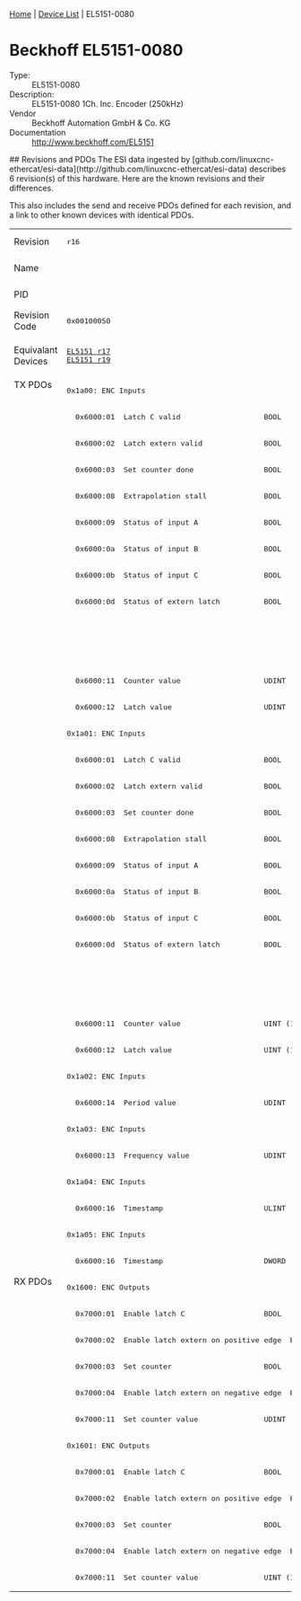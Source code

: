 <div class="nav"><a href="/esi-data">Home</a> | <a href="/esi-data/devices">Device List</a> | EL5151-0080</div>

#  Beckhoff EL5151-0080

<dl>
  <dt>Type:</dt><dd>EL5151-0080</dd>
  <dt>Description:</dt><dd>EL5151-0080 1Ch. Inc. Encoder (250kHz)</dd>
  <dt>Vendor</dt><dd>Beckhoff Automation GmbH & Co. KG</dd>
  <dt>Documentation</dt><dd><a href="http://www.beckhoff.com/EL5151">http://www.beckhoff.com/EL5151</a></dd>
</dl>
## Revisions and PDOs
The ESI data ingested by [github.com/linuxcnc-ethercat/esi-data](http://github.com/linuxcnc-ethercat/esi-data) describes 6 revision(s) of this hardware.  Here are the known revisions and their differences.

This also includes the send and receive PDOs defined for each revision, and a link to other known devices with identical PDOs.

<table>
<tr >
<td class="first">Revision</td>
<td ><pre>r16</pre></td>
<td ><pre>r17</pre></td>
<td ><pre>r18</pre></td>
<td ><pre>r19</pre></td>
<td ><pre>r20</pre></td>
<td ><pre>r21</pre></td>
</tr>
<tr >
<td class="first">Name</td>
<td  colspan=6 align="center"><pre>EL5151-0080 1Ch. Inc. Encoder (250kHz)</pre></td>
</tr>
<tr >
<td class="first">PID</td>
<td  colspan=6 align="center"><pre>0x141f3052</pre></td>
</tr>
<tr >
<td class="first">Revision Code</td>
<td ><pre>0x00100050</pre></td>
<td ><pre>0x00110050</pre></td>
<td ><pre>0x00120050</pre></td>
<td ><pre>0x00130050</pre></td>
<td ><pre>0x00140050</pre></td>
<td ><pre>0x00150050</pre></td>
</tr>
<tr >
<td class="first">Equivalant Devices</td>
<td ><pre><a href="EL5151">EL5151 r17</a><br/><a href="EL5151">EL5151 r19</a></pre></td>
<td  colspan=4 align="center"><pre><a href="EL5151">EL5151 r20</a></pre></td>
<td ><pre><a href="EJ5151">EJ5151 r16</a><br/><a href="EL5151">EL5151 r25</a><br/><a href="EL5151">EL5151 r26</a></pre></td>
</tr>
<tr class="txpdo pdosection">
<td class="first" rowspan=34 valign=top>TX PDOs</td>
<td colspan=6 align="left"><pre>0x1a00: ENC Inputs</pre></td>
<td></td>
</tr>
<tr class="txpdo">
<td ><pre>  0x6000:01  Latch C valid                   BOOL</pre></td>
<td  colspan=5 align="left"><pre>  0x6000:01  Status__Latch C valid           BOOL</pre></td>
</tr>
<tr class="txpdo">
<td ><pre>  0x6000:02  Latch extern valid              BOOL</pre></td>
<td  colspan=5 align="left"><pre>  0x6000:02  Status__Latch extern valid      BOOL</pre></td>
</tr>
<tr class="txpdo">
<td ><pre>  0x6000:03  Set counter done                BOOL</pre></td>
<td  colspan=5 align="left"><pre>  0x6000:03  Status__Set counter done        BOOL</pre></td>
</tr>
<tr class="txpdo">
<td ><pre>  0x6000:08  Extrapolation stall             BOOL</pre></td>
<td  colspan=5 align="left"><pre>  0x6000:08  Status__Extrapolation stall     BOOL</pre></td>
</tr>
<tr class="txpdo">
<td ><pre>  0x6000:09  Status of input A               BOOL</pre></td>
<td  colspan=5 align="left"><pre>  0x6000:09  Status__Status of input A       BOOL</pre></td>
</tr>
<tr class="txpdo">
<td ><pre>  0x6000:0a  Status of input B               BOOL</pre></td>
<td  colspan=5 align="left"><pre>  0x6000:0a  Status__Status of input B       BOOL</pre></td>
</tr>
<tr class="txpdo">
<td ><pre>  0x6000:0b  Status of input C               BOOL</pre></td>
<td  colspan=5 align="left"><pre>  0x6000:0b  Status__Status of input C       BOOL</pre></td>
</tr>
<tr class="txpdo">
<td ><pre>  0x6000:0d  Status of extern latch          BOOL</pre></td>
<td  colspan=5 align="left"><pre>  0x6000:0d  Status__Status of extern latch  BOOL</pre></td>
</tr>
<tr class="txpdo">
<td  colspan=5 align="left"></td>
<td ><pre>  0x6000:0e  Status__Sync error              BOOL</pre></td>
</tr>
<tr class="txpdo">
<td  colspan=5 align="left"></td>
<td ><pre>  0x6000:10  Status__TxPDO Toggle            BOOL</pre></td>
</tr>
<tr class="txpdo">
<td  colspan=6 align="left"><pre>  0x6000:11  Counter value                   UDINT (32 bits)</pre></td>
</tr>
<tr class="txpdo">
<td  colspan=6 align="left"><pre>  0x6000:12  Latch value                     UDINT (32 bits)</pre></td>
</tr>
<tr class="txpdo pdosection">
<td  colspan=6 align="left"><pre>0x1a01: ENC Inputs</pre></td>
</tr>
<tr class="txpdo">
<td ><pre>  0x6000:01  Latch C valid                   BOOL</pre></td>
<td  colspan=5 align="left"><pre>  0x6000:01  Status__Latch C valid           BOOL</pre></td>
</tr>
<tr class="txpdo">
<td ><pre>  0x6000:02  Latch extern valid              BOOL</pre></td>
<td  colspan=5 align="left"><pre>  0x6000:02  Status__Latch extern valid      BOOL</pre></td>
</tr>
<tr class="txpdo">
<td ><pre>  0x6000:03  Set counter done                BOOL</pre></td>
<td  colspan=5 align="left"><pre>  0x6000:03  Status__Set counter done        BOOL</pre></td>
</tr>
<tr class="txpdo">
<td ><pre>  0x6000:08  Extrapolation stall             BOOL</pre></td>
<td  colspan=5 align="left"><pre>  0x6000:08  Status__Extrapolation stall     BOOL</pre></td>
</tr>
<tr class="txpdo">
<td ><pre>  0x6000:09  Status of input A               BOOL</pre></td>
<td  colspan=5 align="left"><pre>  0x6000:09  Status__Status of input A       BOOL</pre></td>
</tr>
<tr class="txpdo">
<td ><pre>  0x6000:0a  Status of input B               BOOL</pre></td>
<td  colspan=5 align="left"><pre>  0x6000:0a  Status__Status of input B       BOOL</pre></td>
</tr>
<tr class="txpdo">
<td ><pre>  0x6000:0b  Status of input C               BOOL</pre></td>
<td  colspan=5 align="left"><pre>  0x6000:0b  Status__Status of input C       BOOL</pre></td>
</tr>
<tr class="txpdo">
<td ><pre>  0x6000:0d  Status of extern latch          BOOL</pre></td>
<td  colspan=5 align="left"><pre>  0x6000:0d  Status__Status of extern latch  BOOL</pre></td>
</tr>
<tr class="txpdo">
<td  colspan=5 align="left"></td>
<td ><pre>  0x6000:0e  Status__Sync error              BOOL</pre></td>
</tr>
<tr class="txpdo">
<td  colspan=5 align="left"></td>
<td ><pre>  0x6000:10  Status__TxPDO Toggle            BOOL</pre></td>
</tr>
<tr class="txpdo">
<td  colspan=6 align="left"><pre>  0x6000:11  Counter value                   UINT (16 bits)</pre></td>
</tr>
<tr class="txpdo">
<td  colspan=6 align="left"><pre>  0x6000:12  Latch value                     UINT (16 bits)</pre></td>
</tr>
<tr class="txpdo pdosection">
<td  colspan=6 align="left"><pre>0x1a02: ENC Inputs</pre></td>
</tr>
<tr class="txpdo">
<td  colspan=6 align="left"><pre>  0x6000:14  Period value                    UDINT (32 bits)</pre></td>
</tr>
<tr class="txpdo pdosection">
<td  colspan=6 align="left"><pre>0x1a03: ENC Inputs</pre></td>
</tr>
<tr class="txpdo">
<td  colspan=6 align="left"><pre>  0x6000:13  Frequency value                 UDINT (32 bits)</pre></td>
</tr>
<tr class="txpdo pdosection">
<td  colspan=6 align="left"><pre>0x1a04: ENC Inputs</pre></td>
</tr>
<tr class="txpdo">
<td  colspan=6 align="left"><pre>  0x6000:16  Timestamp                       ULINT (64 bits)</pre></td>
</tr>
<tr class="txpdo pdosection">
<td  colspan=6 align="left"><pre>0x1a05: ENC Inputs</pre></td>
</tr>
<tr class="txpdo">
<td  colspan=5 align="left"><pre>  0x6000:16  Timestamp                       DWORD (32 bits)</pre></td>
<td ><pre>  0x6000:16  Timestamp                       UDINT (32 bits)</pre></td>
</tr>
<tr class="rxpdo pdosection">
<td class="first" rowspan=12 valign=top>RX PDOs</td>
<td colspan=6 align="left"><pre>0x1600: ENC Outputs</pre></td>
<td></td>
</tr>
<tr class="rxpdo">
<td ><pre>  0x7000:01  Enable latch C                  BOOL</pre></td>
<td  colspan=5 align="left"><pre>  0x7000:01  Control__Enable latch C         BOOL</pre></td>
</tr>
<tr class="rxpdo">
<td ><pre>  0x7000:02  Enable latch extern on positive edge  BOOL</pre></td>
<td  colspan=5 align="left"><pre>  0x7000:02  Control__Enable latch extern on positive edge  BOOL</pre></td>
</tr>
<tr class="rxpdo">
<td ><pre>  0x7000:03  Set counter                     BOOL</pre></td>
<td  colspan=5 align="left"><pre>  0x7000:03  Control__Set counter            BOOL</pre></td>
</tr>
<tr class="rxpdo">
<td ><pre>  0x7000:04  Enable latch extern on negative edge  BOOL</pre></td>
<td  colspan=5 align="left"><pre>  0x7000:04  Control__Enable latch extern on negative edge  BOOL</pre></td>
</tr>
<tr class="rxpdo">
<td  colspan=6 align="left"><pre>  0x7000:11  Set counter value               UDINT (32 bits)</pre></td>
</tr>
<tr class="rxpdo pdosection">
<td  colspan=6 align="left"><pre>0x1601: ENC Outputs</pre></td>
</tr>
<tr class="rxpdo">
<td ><pre>  0x7000:01  Enable latch C                  BOOL</pre></td>
<td  colspan=5 align="left"><pre>  0x7000:01  Control__Enable latch C         BOOL</pre></td>
</tr>
<tr class="rxpdo">
<td ><pre>  0x7000:02  Enable latch extern on positive edge  BOOL</pre></td>
<td  colspan=5 align="left"><pre>  0x7000:02  Control__Enable latch extern on positive edge  BOOL</pre></td>
</tr>
<tr class="rxpdo">
<td ><pre>  0x7000:03  Set counter                     BOOL</pre></td>
<td  colspan=5 align="left"><pre>  0x7000:03  Control__Set counter            BOOL</pre></td>
</tr>
<tr class="rxpdo">
<td ><pre>  0x7000:04  Enable latch extern on negative edge  BOOL</pre></td>
<td  colspan=5 align="left"><pre>  0x7000:04  Control__Enable latch extern on negative edge  BOOL</pre></td>
</tr>
<tr class="rxpdo">
<td  colspan=6 align="left"><pre>  0x7000:11  Set counter value               UINT (16 bits)</pre></td>
</tr>
</table>
